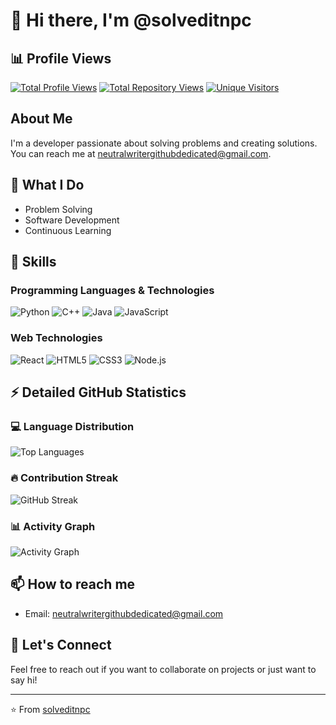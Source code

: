 # 👋 Hi there, I'm @solveditnpc

## 📊 Profile Views
[![Total Profile Views](https://komarev.com/ghpvc/?username=solveditnpc&color=blue&style=flat-square&label=Profile+Views)](https://github.com/solveditnpc)
[![Total Repository Views](https://img.shields.io/badge/Total%20Views-589-blue?style=flat-square)](https://github.com/solveditnpc/my-views-counter)
[![Unique Visitors](https://img.shields.io/badge/Unique%20Visitors-90-blue?style=flat-square)](https://github.com/solveditnpc/my-views-counter)

## About Me
I'm a developer passionate about solving problems and creating solutions. You can reach me at neutralwritergithubdedicated@gmail.com.

## 🔭 What I Do
- Problem Solving
- Software Development
- Continuous Learning

## 🌱 Skills
### Programming Languages & Technologies
![Python](https://img.shields.io/badge/Python-3776AB?style=for-the-badge&logo=python&logoColor=white)
![C++](https://img.shields.io/badge/C++-00599C?style=for-the-badge&logo=c%2B%2B&logoColor=white)
![Java](https://img.shields.io/badge/Java-ED8B00?style=for-the-badge&logo=openjdk&logoColor=white)
![JavaScript](https://img.shields.io/badge/JavaScript-F7DF1E?style=for-the-badge&logo=javascript&logoColor=black)

### Web Technologies
![React](https://img.shields.io/badge/React-20232A?style=for-the-badge&logo=react&logoColor=61DAFB)
![HTML5](https://img.shields.io/badge/HTML5-E34F26?style=for-the-badge&logo=html5&logoColor=white)
![CSS3](https://img.shields.io/badge/CSS3-1572B6?style=for-the-badge&logo=css3&logoColor=white)
![Node.js](https://img.shields.io/badge/Node.js-43853D?style=for-the-badge&logo=node.js&logoColor=white)

## ⚡ Detailed GitHub Statistics

### 💻 Language Distribution
![Top Languages](https://github-readme-stats.vercel.app/api/top-langs/?username=solveditnpc&layout=donut&theme=radical&hide_border=true&langs_count=8&size_weight=0.5&count_weight=0.5)

### 🔥 Contribution Streak
![GitHub Streak](https://github-readme-streak-stats.herokuapp.com/?user=solveditnpc&theme=radical&hide_border=true)

### 📊 Activity Graph
![Activity Graph](https://github-readme-activity-graph.vercel.app/graph?username=solveditnpc&theme=react-dark&hide_border=true)

## 📫 How to reach me
- Email: neutralwritergithubdedicated@gmail.com

## 🤝 Let's Connect
Feel free to reach out if you want to collaborate on projects or just want to say hi!

---
⭐️ From [solveditnpc](https://github.com/solveditnpc)
